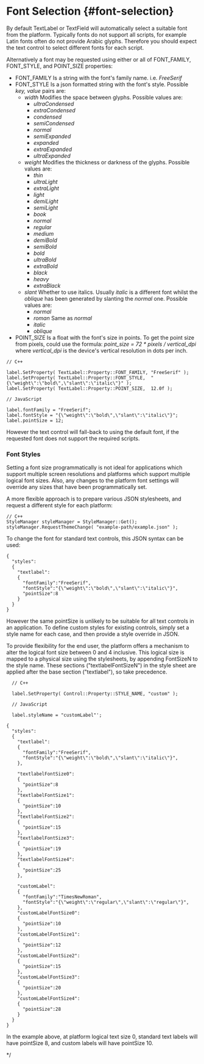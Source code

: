 <!--
/**-->

# Font Selection {#font-selection}

By default TextLabel or TextField will automatically select a suitable font from the platform.
Typically fonts do not support all scripts, for example Latin fonts often do not provide Arabic glyphs.
Therefore you should expect the text control to select different fonts for each script.

Alternatively a font may be requested using either or all of FONT_FAMILY, FONT_STYLE, and POINT_SIZE properties:

- FONT_FAMILY
  Is a string with the font's family name. i.e. *FreeSerif*
- FONT_STYLE
  Is a json formatted string with the font's style. Possible *key, value* pairs are:
  + *width* Modifies the space between glyphs. Possible values are:
    - *ultraCondensed*
    - *extraCondensed*
    - *condensed*
    - *semiCondensed*
    - *normal*
    - *semiExpanded*
    - *expanded*
    - *extraExpanded*
    - *ultraExpanded*
  + *weight* Modifies the thickness or darkness of the glyphs. Possible values are:
    - *thin*
    - *ultraLight*
    - *extraLight*
    - *light*
    - *demiLight*
    - *semiLight*
    - *book*
    - *normal*
    - *regular*
    - *medium*
    - *demiBold*
    - *semiBold*
    - *bold*
    - *ultraBold*
    - *extraBold*
    - *black*
    - *heavy*
    - *extraBlack*
  + *slant* Whether to use italics. Usually *italic* is a different font whilst the *oblique* has been generated by slanting the *normal* one. Possible values are:
    - *normal*
    - *roman* Same as *normal*
    - *italic*
    - *oblique*
- POINT_SIZE
  Is a float with the font's size in points. To get the point size from pixels, could use the formula: <em>point_size = 72 * pixels / vertical_dpi</em> where <em>vertical_dpi</em> is the device's vertical resolution in dots per inch.

~~~{.cpp}
// C++

label.SetProperty( TextLabel::Property::FONT_FAMILY, "FreeSerif" );
label.SetProperty( TextLabel::Property::FONT_STYLE,  "{\"weight\":\"bold\",\"slant\":\"italic\"}" );
label.SetProperty( TextLabel::Property::POINT_SIZE,  12.0f );
~~~

~~~{.js}
// JavaScript

label.fontFamily = "FreeSerif";
label.fontStyle = "{\"weight\":\"bold\",\"slant\":\"italic\"}";
label.pointSize = 12;
~~~

However the text control will fall-back to using the default font, if the requested font does not support the required scripts.

### Font Styles

Setting a font size programmatically is not ideal for applications which support multiple
screen resolutions and platforms which support multiple logical font sizes.  Also, any
changes to the platform font settings will override any sizes that have been programmatically
set.

A more flexible approach is to prepare various JSON stylesheets, and request a different style for each platform:

~~~{.cpp}
// C++
StyleManager styleManager = StyleManager::Get();
styleManager.RequestThemeChange( "example-path/example.json" );
~~~

To change the font for standard text controls, this JSON syntax can be used:

~~~{.json}
{
  "styles":
  {
    "textlabel":
    {
      "fontFamily":"FreeSerif",
      "fontStyle":"{\"weight\":\"bold\",\"slant\":\"italic\"}",
      "pointSize":8
    }
  }
}
~~~

However the same pointSize is unlikely to be suitable for all text controls in an application.
To define custom styles for existing controls, simply set a style name for each case, and
then provide a style override in JSON.

To provide flexibility for the end user, the platform offers a mechanism to alter the logical
font size between 0 and 4 inclusive. This logical size is mapped to a physical size using the
stylesheets, by appending FontSizeN to the style name. These sections ("textlabelFontSizeN")
in the style sheet are applied after the base section ("textlabel"), so take precedence.

~~~{.cpp}
  // C++

  label.SetProperty( Control::Property::STYLE_NAME, "custom" );
~~~
~~~{.js}
  // JavaScript

  label.styleName = "customLabel"';
~~~

~~~{.json}
{
  "styles":
  {
    "textlabel":
    {
      "fontFamily":"FreeSerif",
      "fontStyle":"{\"weight\":\"bold\",\"slant\":\"italic\"}",
    },

    "textlabelFontSize0":
    {
      "pointSize":8
    },
    "textlabelFontSize1":
    {
      "pointSize":10
    },
    "textlabelFontSize2":
    {
      "pointSize":15
    },
    "textlabelFontSize3":
    {
      "pointSize":19
    },
    "textlabelFontSize4":
    {
      "pointSize":25
    },

    "customLabel":
    {
      "fontFamily":"TimesNewRoman",
      "fontStyle":"{\"weight\":\"regular\",\"slant\":\"regular\"}",
    },
    "customLabelFontSize0":
    {
      "pointSize":10
    },
    "customLabelFontSize1":
    {
      "pointSize":12
    },
    "customLabelFontSize2":
    {
      "pointSize":15
    },
    "customLabelFontSize3":
    {
      "pointSize":20
    },
    "customLabelFontSize4":
    {
      "pointSize":28
    }
  }
}
~~~

In the example above, at platform logical text size 0, standard text labels will have pointSize 8, and custom labels will have pointSize 10.


*/
